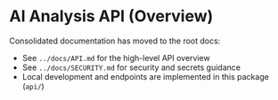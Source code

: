 # AI Analysis API (Overview)

Consolidated documentation has moved to the root docs:

- See `../docs/API.md` for the high-level API overview
- See `../docs/SECURITY.md` for security and secrets guidance
- Local development and endpoints are implemented in this package (`api/`)